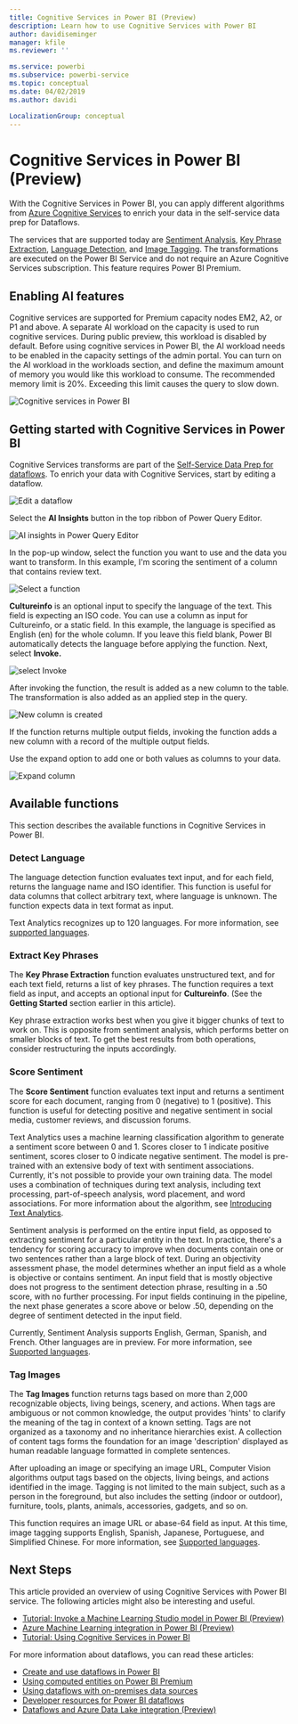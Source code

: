 ```yaml
---
title: Cognitive Services in Power BI (Preview)
description: Learn how to use Cognitive Services with Power BI
author: davidiseminger
manager: kfile
ms.reviewer: ''

ms.service: powerbi
ms.subservice: powerbi-service
ms.topic: conceptual
ms.date: 04/02/2019
ms.author: davidi

LocalizationGroup: conceptual
---
```


# Cognitive Services in Power BI (Preview)

With the Cognitive Services in Power BI, you can apply different algorithms from [Azure Cognitive Services](https://azure.microsoft.com/services/cognitive-services/) to enrich your data in the self-service data prep for Dataflows.

The services that are supported today are [Sentiment Analysis](https://docs.microsoft.com/azure/cognitive-services/text-analytics/how-tos/text-analytics-how-to-sentiment-analysis), [Key Phrase Extraction](https://docs.microsoft.com/azure/cognitive-services/text-analytics/how-tos/text-analytics-how-to-keyword-extraction), [Language Detection](https://docs.microsoft.com/azure/cognitive-services/text-analytics/how-tos/text-analytics-how-to-language-detection), and [Image Tagging](https://docs.microsoft.com/azure/cognitive-services/computer-vision/concept-tagging-images). The transformations are executed on the Power BI Service and do not require an Azure Cognitive Services subscription. This feature requires Power BI Premium.

## **Enabling AI features**

Cognitive services are supported for Premium capacity nodes EM2, A2, or P1 and above. A separate AI workload on the capacity is used to run cognitive services. During public preview, this workload is disabled by default. Before using cognitive services in Power BI, the AI workload needs to be enabled in the capacity settings of the admin portal. You can turn on the AI workload in the workloads section, and define the maximum amount of memory you would like this workload to consume. The recommended memory limit is 20%. Exceeding this limit causes the query to slow down.

![Cognitive services in Power BI](media/service-cognitive-services/cognitive-services_01.png)

## **Getting started with Cognitive Services in Power BI**

Cognitive Services transforms are part of the [Self-Service Data Prep for dataflows](https://powerbi.microsoft.com/blog/introducing-power-bi-data-prep-wtih-dataflows/). To enrich your data with Cognitive Services, start by editing a dataflow.

![Edit a dataflow](media/service-cognitive-services/cognitive-services_02.png)

Select the **AI Insights** button in the top ribbon of Power Query Editor.

![AI insights in Power Query Editor](media/service-cognitive-services/cognitive-services_03.png)

In the pop-up window, select the function you want to use and the data you want to transform. In this example, I'm scoring the sentiment of a column that contains review text.

![Select a function](media/service-cognitive-services/cognitive-services_04.png)

**Cultureinfo** is an optional input to specify the language of the text. This field is expecting an ISO code. You can use a column as input for Cultureinfo, or a static field. In this example, the language is specified as English (en) for the whole column. If you leave this field blank, Power BI automatically detects the language before applying the function. Next, select **Invoke.**

![select Invoke](media/service-cognitive-services/cognitive-services_05.png)

After invoking the function, the result is added as a new column to the table. The transformation is also added as an applied step in the query.

![New column is created](media/service-cognitive-services/cognitive-services_06.png)

If the function returns multiple output fields, invoking the function adds a new column with a record of the multiple output fields.

Use the expand option to add one or both values as columns to your data.

![Expand column](media/service-cognitive-services/cognitive-services_07.png)

## **Available functions**

This section describes the available functions in Cognitive Services in Power BI.

### **Detect Language**

The language detection function evaluates text input, and for each field, returns the language name and ISO identifier. This function is useful for data columns that collect arbitrary text, where language is unknown. The function expects data in text format as input.

Text Analytics recognizes up to 120 languages. For more information, see [supported languages](https://docs.microsoft.com/azure/cognitive-services/text-analytics/text-analytics-supported-languages).

### **Extract Key Phrases**

The **Key Phrase Extraction** function evaluates unstructured text, and for each text field, returns a list of key phrases. The function requires a text field as input, and accepts an optional input for **Cultureinfo**. (See the **Getting Started** section earlier in this article).

Key phrase extraction works best when you give it bigger chunks of text to work on. This is opposite from sentiment analysis, which performs better on smaller blocks of text. To get the best results from both operations, consider restructuring the inputs accordingly.

### **Score Sentiment**

The **Score Sentiment** function evaluates text input and returns a sentiment score for each document, ranging from 0 (negative) to 1 (positive). This function is useful for detecting positive and negative sentiment in social media, customer reviews, and discussion forums.

Text Analytics uses a machine learning classification algorithm to generate a sentiment score between 0 and 1. Scores closer to 1 indicate positive sentiment, scores closer to 0 indicate negative sentiment. The model is pre-trained with an extensive body of text with sentiment associations. Currently, it's not possible to provide your own training data. The model uses a combination of techniques during text analysis, including text processing, part-of-speech analysis, word placement, and word associations. For more information about the algorithm, see [Introducing Text Analytics](https://blogs.technet.microsoft.com/machinelearning/2015/04/08/introducing-text-analytics-in-the-azure-ml-marketplace/).

Sentiment analysis is performed on the entire input field, as opposed to extracting sentiment for a particular entity in the text. In practice, there's a tendency for scoring accuracy to improve when documents contain one or two sentences rather than a large block of text. During an objectivity assessment phase, the model determines whether an input field as a whole is objective or contains sentiment. An input field that is mostly objective does not progress to the sentiment detection phrase, resulting in a .50 score, with no further processing. For input fields continuing in the pipeline, the next phase generates a score above or below .50, depending on the degree of sentiment detected in the input field.

Currently, Sentiment Analysis supports English, German, Spanish, and French. Other languages are in preview. For more information, see [Supported languages](https://docs.microsoft.com/azure/cognitive-services/text-analytics/text-analytics-supported-languages).

### **Tag Images**

The **Tag Images** function returns tags based on more than 2,000 recognizable objects, living beings, scenery, and actions. When tags are ambiguous or not common knowledge, the output provides 'hints' to clarify the meaning of the tag in context of a known setting. Tags are not organized as a taxonomy and no inheritance hierarchies exist. A collection of content tags forms the foundation for an image 'description' displayed as human readable language formatted in complete sentences.

After uploading an image or specifying an image URL, Computer Vision algorithms output tags based on the objects, living beings, and actions identified in the image. Tagging is not limited to the main subject, such as a person in the foreground, but also includes the setting (indoor or outdoor), furniture, tools, plants, animals, accessories, gadgets, and so on.

This function requires an image URL or abase-64 field as input. At this time, image tagging supports English, Spanish, Japanese, Portuguese, and Simplified Chinese. For more information, see [Supported languages](https://docs.microsoft.com/rest/api/cognitiveservices/computervision/tagimage/tagimage#uri-parameters).

## Next Steps

This article provided an overview of using Cognitive Services with Power BI service. The following articles might also be interesting and useful. 

* [Tutorial: Invoke a Machine Learning Studio model in Power BI (Preview)](service-tutorial-invoke-machine-learning-model.md)
* [Azure Machine Learning integration in Power BI (Preview)](service-machine-learning-integration.md)
* [Tutorial: Using Cognitive Services in Power BI](service-tutorial-use-cognitive-services.md)


For more information about dataflows, you can read these articles:
* [Create and use dataflows in Power BI](service-dataflows-create-use.md)
* [Using computed entities on Power BI Premium](service-dataflows-computed-entities-premium.md)
* [Using dataflows with on-premises data sources](service-dataflows-on-premises-gateways.md)
* [Developer resources for Power BI dataflows](service-dataflows-developer-resources.md)
* [Dataflows and Azure Data Lake integration (Preview)](service-dataflows-azure-data-lake-integration.md)